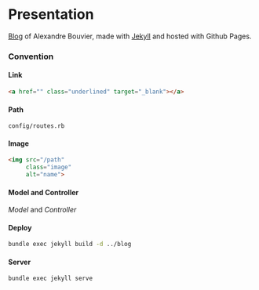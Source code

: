 # Presentation

[Blog](http://www.alexandrebouvier.fr/) of Alexandre Bouvier, made with [Jekyll](https://jekyllrb.com/) and hosted with Github Pages.

### Convention

#### Link

```html
<a href="" class="underlined" target="_blank"></a>
```

#### Path

`config/routes.rb`

#### Image

```html
<img src="/path"
     class="image"
     alt="name">
```

#### Model and Controller

*Model* and *Controller*

#### Deploy

```sh
bundle exec jekyll build -d ../blog
```

#### Server

```sh
bundle exec jekyll serve
```
